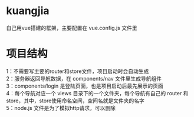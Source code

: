 # kuangjia

自己用vue搭建的框架，主要配置在 vue.config.js 文件里

# 项目结构
1：不需要写主要的router和store文件，项目启动时会自动生成<br/>
2：服务器返回导航数据，在 components/nav 文件里生成导航组件<br/>
3：components/login 是登陆页面，也是项目启动后最先展示的页面<br/>
4：每个导航对应一个 views 目录下的一个文件夹，每个导航有自己的 router 和 store，其中，store使用命名空间，空间名就是文件夹的名字<br/>
5：node.js 文件是为了模拟http请求，可以删除
